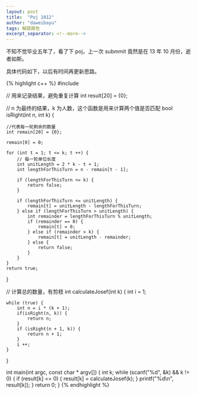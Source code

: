 ```yaml
---
layout: post
title:  "Poj 1012"
author: "daweibayu"
tags: 解题报告
excerpt_separator: <!--more-->
---
```


<!--more-->

不知不觉毕业五年了，看了下 poj，上一次 submmit 竟然是在 13 年 10 月份，逝者如斯。

具体代码如下，以后有时间再更新思路。

{% highlight c++ %}
#include <iostream>

// 用来记录结果，避免重复计算
int result[20] = {0};

// n 为最终的结果，k 为人数，这个函数是用来计算两个值是否匹配
bool isRight(int n, int k) {
    
    //代表每一轮剩余的数量
    int remain[20] = {0};
    
    remain[0] = 0;
    
    for (int t = 1; t <= k; t ++) {
        // 每一轮单位长度
        int unitLength = 2 * k - t + 1;
        int lengthForThisTurn = n - remain[t - 1];
        
        if (lengthForThisTurn <= k) {
            return false;
        }
        
        if (lengthForThisTurn <= unitLength) {
            remain[t] = unitLength - lengthForThisTurn;
        } else if (lengthForThisTurn > unitLength) {
            int remainder = lengthForThisTurn % unitLength;
            if (remainder == 0) {
                remain[t] = 0;
            } else if (remainder > k) {
                remain[t] = unitLength - remainder;
            } else {
                return false;
            }
        }
    }
    return true;
}

// 计算总的数量，有剪枝
int calculateJosef(int k) {
    int i = 1;
    
    while (true) {
        int n = i * (k + 1);
        if(isRight(n, k)) {
            return n;
        }
        if (isRight(n + 1, k)) {
            return n + 1;
        }
        i ++;
    }
}

int main(int argc, const char * argv[]) {
    int k;
    while (scanf("%d", &k) && k != 0) {
        if (result[k] == 0) {
            result[k] = calculateJosef(k);
        }
        printf("%d\n", result[k]);
    }
    return 0;
}
{% endhighlight %}